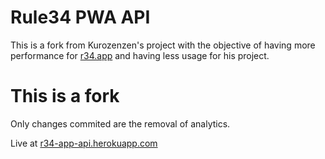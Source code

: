 # Rule34 PWA API
This is a fork from Kurozenzen's project with the objective of having more performance for [r34.app](https://r34.app/) and having less usage for his project.

# This is a fork
Only changes commited are the removal of analytics.

Live at [r34-app-api.herokuapp.com](https://r34-app-api.herokuapp.com/)
